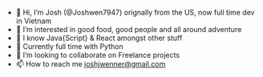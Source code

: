 - 👋 Hi, I’m Josh (@Joshwen7947) orignally from the US, now full time dev in Vietnam
- 👀 I’m interested in good food, good people and all around adventure
- 🚀 I know Java{Script} & React amongst other stuff
- 🌱 Currently full time with Python
- 💞️ I’m looking to collaborate on Freelance projects
- 📫 How to reach me joshjwenner@gmail.com

<!---
Joshwen7947/Joshwen7947 is a ✨ special ✨ repository because its `README.md` (this file) appears on your GitHub profile.
You can click the Preview link to take a look at your changes.
--->

